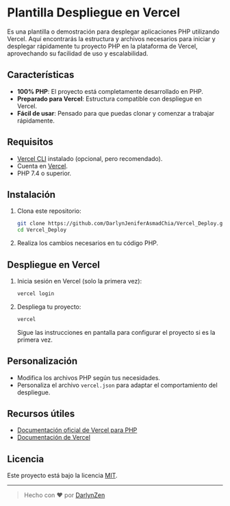 # Plantilla Despliegue en Vercel

Es una plantilla o demostración para desplegar aplicaciones PHP utilizando Vercel. Aquí encontrarás la estructura y archivos necesarios para iniciar y desplegar rápidamente tu proyecto PHP en la plataforma de Vercel, aprovechando su facilidad de uso y escalabilidad.

## Características

- **100% PHP**: El proyecto está completamente desarrollado en PHP.
- **Preparado para Vercel**: Estructura compatible con despliegue en Vercel.
- **Fácil de usar**: Pensado para que puedas clonar y comenzar a trabajar rápidamente.

## Requisitos

- [Vercel CLI](https://vercel.com/docs/cli) instalado (opcional, pero recomendado).
- Cuenta en [Vercel](https://vercel.com).
- PHP 7.4 o superior.

## Instalación

1. Clona este repositorio:

   ```bash
   git clone https://github.com/DarlynJeniferAsmadChia/Vercel_Deploy.git
   cd Vercel_Deploy
   ```

2. Realiza los cambios necesarios en tu código PHP.

## Despliegue en Vercel

1. Inicia sesión en Vercel (solo la primera vez):

   ```bash
   vercel login
   ```

2. Despliega tu proyecto:

   ```bash
   vercel
   ```

   Sigue las instrucciones en pantalla para configurar el proyecto si es la primera vez.

## Personalización

- Modifica los archivos PHP según tus necesidades.
- Personaliza el archivo `vercel.json` para adaptar el comportamiento del despliegue.

## Recursos útiles

- [Documentación oficial de Vercel para PHP](https://vercel.com/docs/concepts/functions/serverless-functions/runtimes/php)
- [Documentación de Vercel](https://vercel.com/docs)

## Licencia

Este proyecto está bajo la licencia [MIT](LICENSE).

---

> Hecho con ❤️ por [DarlynZen](https://github.com/DarlynZen)
